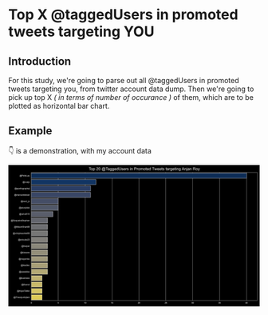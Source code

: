 # Top X @taggedUsers in promoted tweets targeting YOU

## Introduction

For this study, we're going to parse out all @taggedUsers in promoted tweets targeting you, from twitter account data dump. Then we're going to pick up top X _( in terms of number of occurance )_ of them, which are to be plotted as horizontal bar chart.

## Example

👇 is a demonstration, with my account data

![top20TaggedUsersInPromotedTweetsForAnjan_Roy](../plots/top20TaggedUsersInPromotedTweetsForAnjan_Roy.png)

